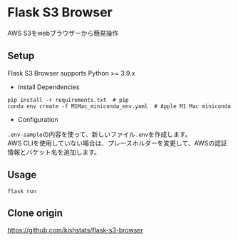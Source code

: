 # Flask S3 Browser

AWS S3をwebブラウザーから簡易操作

## Setup

Flask S3 Browser supports Python >= 3.9.x

- Install Dependencies

```shell
pip install -r requirements.txt  # pip
conda env create -f M1Mac_miniconda_env.yaml  # Apple M1 Mac miniconda
```

- Configuration

`.env-sample`の内容を使って、新しいファイル`.env`を作成します。  
AWS CLIを使用していない場合は、プレースホルダーを変更して、AWSの認証情報とバケット名を追加します。

## Usage

```shell
flask run
```


## Clone origin

<https://github.com/kishstats/flask-s3-browser>
